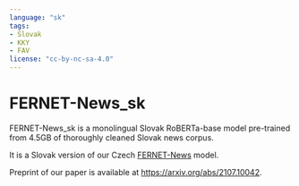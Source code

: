 ```yaml
---
language: "sk"
tags:
- Slovak
- KKY
- FAV
license: "cc-by-nc-sa-4.0"
---
```


# FERNET-News_sk
FERNET-News_sk is a monolingual Slovak RoBERTa-base model pre-trained from 4.5GB of thoroughly cleaned Slovak news corpus.

It is a Slovak version of our Czech [FERNET-News](https://huggingface.co/fav-kky/FERNET-News) model.

Preprint of our paper is available at https://arxiv.org/abs/2107.10042.